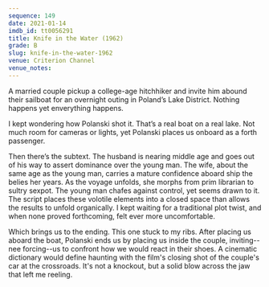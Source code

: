```yaml
---
sequence: 149
date: 2021-01-14
imdb_id: tt0056291
title: Knife in the Water (1962)
grade: B
slug: knife-in-the-water-1962
venue: Criterion Channel
venue_notes:
---
```


A married couple pickup a college-age hitchhiker and invite him abound their sailboat for an overnight outing in Poland’s Lake District. Nothing happens yet enverything happens.

I kept wondering how Polanski shot it. That’s a real boat on a real lake. Not much room for cameras or lights, yet Polanski places us onboard as a forth passenger.

Then there’s the subtext. The husband is nearing middle age and goes out of his way to assert dominance over the young man. The wife, about the same age as the young man, carries a mature confidence aboard ship the belies her years. As the voyage unfolds, she morphs from prim librarian to sultry sexpot. The young man chafes against control, yet seems drawn to it. The script places these volotile elements into a closed space than allows the results to unfold organically. I kept waiting for a traditional plot twist, and when none proved forthcoming, felt ever more uncomfortable.

Which brings us to the ending. This one stuck to my ribs. After placing us aboard the boat, Polanski ends us by placing us inside the couple, inviting--nee forcing--us to confront how we would react in their shoes. A cinematic dictionary would define haunting with the film's closing shot of the couple's car at the crossroads. It's not a knockout, but a solid blow across the jaw that left me reeling.
